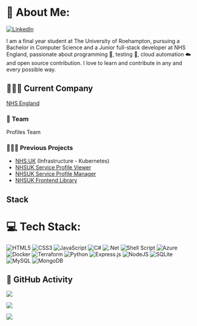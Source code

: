 # 💫 About Me:

[![LinkedIn](https://img.shields.io/badge/LinkedIn-%230077B5.svg?logo=linkedin&logoColor=white)](https://linkedin.com/in/mayank1211)

I am a final year student at The University of Roehampton, pursuing a Bachelor in Computer Science and a Junior full-stack developer at NHS England, passionate about programming 🐍, testing 🧪, cloud automation ☁️ and open source contribution. I love to learn and contribute in any and every possible way.

## 👨🏼‍💻 Current Company
[NHS England](https://digital.nhs.uk/)

### 🔭 Team

Profiles Team

### 🧑🏼‍🔧 Previous Projects
+ [NHS.UK](https://nhs.uk) (Infrastructure - Kubernetes)
+ [NHSUK Service Profile Viewer](https://www.nhs.uk/nhs-services)
+ [NHSUK Service Profile Manager](https://www.nhs.uk/our-policies/profile-editor-login)
+ [NHSUK Frontend Library](https://github.com/nhsuk/nhsuk-frontend)

## Stack

# 💻 Tech Stack:
![HTML5](https://img.shields.io/badge/html5-%23E34F26.svg?style=for-the-badge&logo=html5&logoColor=white) 
![CSS3](https://img.shields.io/badge/css3-%231572B6.svg?style=for-the-badge&logo=css3&logoColor=white) 
![JavaScript](https://img.shields.io/badge/javascript-%23323330.svg?style=for-the-badge&logo=javascript&logoColor=%23F7DF1E)
![C#](https://img.shields.io/badge/c%23-%23239120.svg?style=for-the-badge&logo=c-sharp&logoColor=white) 
![.Net](https://img.shields.io/badge/.NET-5C2D91?style=for-the-badge&logo=.net&logoColor=white) 
![Shell Script](https://img.shields.io/badge/shell_script-%23121011.svg?style=for-the-badge&logo=gnu-bash&logoColor=white) 
![Azure](https://img.shields.io/badge/azure-%230072C6.svg?style=for-the-badge&logo=azure-devops&logoColor=white) 
![Docker](https://img.shields.io/badge/docker-%230db7ed.svg?style=for-the-badge&logo=docker&logoColor=white)
![Terraform](https://img.shields.io/badge/terraform-%235835CC.svg?style=for-the-badge&logo=terraform&logoColor=white)
![Python](https://img.shields.io/badge/python-3670A0?style=for-the-badge&logo=python&logoColor=ffdd54) 
![Express.js](https://img.shields.io/badge/express.js-%23404d59.svg?style=for-the-badge&logo=express&logoColor=%2361DAFB) 
![NodeJS](https://img.shields.io/badge/node.js-6DA55F?style=for-the-badge&logo=node.js&logoColor=white) 
![SQLite](https://img.shields.io/badge/sqlite-%2307405e.svg?style=for-the-badge&logo=sqlite&logoColor=white) 
![MySQL](https://img.shields.io/badge/mysql-%2300f.svg?style=for-the-badge&logo=mysql&logoColor=white) 
![MongoDB](https://img.shields.io/badge/MongoDB-%234ea94b.svg?style=for-the-badge&logo=mongodb&logoColor=white) 

## 🚀 GitHub Activity

![](https://github-readme-stats.vercel.app/api/top-langs/?username=mayank1211&theme=onedark&hide_border=false&include_all_commits=true&count_private=true&layout=compact)

![](https://github-readme-stats.vercel.app/api?username=mayank1211&theme=onedark&hide_border=false&include_all_commits=true&count_private=true)

![](https://github-contributor-stats.vercel.app/api?username=mayank1211&limit=5&theme=onedark&combine_all_yearly_contributions=true)
